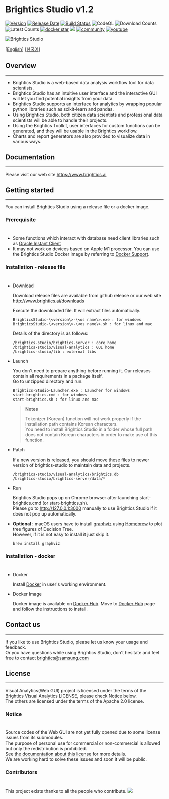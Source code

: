# Brightics Studio v1.2

[![Version](https://img.shields.io/github/v/release/brightics/studio)](https://github.com/brightics/studio/releases)
[![Release Date](https://img.shields.io/github/release-date/brightics/studio)](https://github.com/brightics/studio/releases)
[![Build Status](https://travis-ci.com/brightics/studio.svg?branch=master)](https://travis-ci.com/brightics/studio)
![CodeQL](https://github.com/brightics/studio/workflows/CodeQL/badge.svg)
![Download Counts](https://img.shields.io/github/downloads/brightics/studio/total.svg)
![Latest Counts](https://img.shields.io/github/downloads/brightics/studio/latest/total)
[![docker star](https://img.shields.io/docker/stars/brightics/studio)](https://hub.docker.com/r/brightics/studio)
<a href="../../graphs/contributors"><img src="https://img.shields.io/github/contributors/brightics/studio.svg" /></a>
[![community](https://img.shields.io/badge/Help-Community-brightgreen)](https://www.brightics.ai/community/categories)
[![youtube](https://img.shields.io/youtube/views/DR13sLVWXYs?style=social)](https://www.youtube.com/brighticsTV)

<img src="docs/images/brightics_sample.png" alt="Brightics Studio"></img>

[[English](README_en.md)]
[[한국어](README.md)]

## Overview

---

- Brightics Studio is a web-based data analysis workflow tool for data scientists.  
- Brightics Studio has an intuitive user interface and the interactive GUI will let you find potential insights from your data.  
- Brightics Studio supports an interface for analytics by wrapping popular python libraries such as scikit-learn and pandas.  
- Using Brightics Studio, both citizen data scientists and professional data scientists will be able to handle their projects.  
- Using the Brightics Toolkit, user interfaces for custom functions can be generated, and they will be usable in the Brightics workflow.  
- Charts and report generators are also provided to visualize data in various ways.  

## Documentation

---

Please visit our web site https://www.brightics.ai

## Getting started

---

You can install Brightics Studio using a release file or a docker image.

### Prerequisite
#
* Some functions which interact with database need client libraries such as [Oracle Instant Client](http://www.oracle.com/technetwork/database/database-technologies/instant-client/overview/index.html)
* It may not work on devices based on Apple M1 processor. You can use the Brightics Studio Docker image by referring to [Docker Support](#docker-support).


### Installation - release file
#
  * Download

      Download release files are available from github release or our web site http://www.brightics.ai/downloads
      
      Execute the downloaded file. It will extract files automatically.

      ```
      BrighticsStudio-\<version\>-\<os name\>.exe : for windows
      BrighticsStudio-\<version\>-\<os name\>.sh : for linux and mac
      ```
      
      Details of the directory is as follows:
      
      ```
      /brightics-studio/brightics-server : core home
      /brightics-studio/visual-analytics : GUI home
      /brightics-studio/lib : external libs
      ```


  * Launch

      You don't need to prepare anything before running it. Our releases contain all requirements in a package itself.  
      Go to unzipped directory and run.
        
      ```
      Brightics-Studio-Launcher.exe : Launcher for windows
      start-brightics.cmd : for windows
      start-brightics.sh : for linux and mac
      ```
        
      > **Notes**
      >
      > Tokenizer (Korean) function will not work properly if the installation path contains Korean characters.  
      > You need to install Brightics Studio in a folder whose full path does not contain Korean characters in order to make use of this function.


  * Patch
        
      If a new version is released, you should move these files to newer version of brightics-studio to maintain data and projects.
        
      ```
      /brightics-studio/visual-analytics/brightics.db
      /brightics-studio/brightics-server/data/*
      ```


 *  Run
  
      Brightics Studio pops up on Chrome browser after launching start-brightics.cmd (or start-brightics.sh).   
      Please go to http://127.0.0.1:3000 manually to use Brightics Studio if it does not pop up automatically.


  * **Optional** : macOS users have to install [graphviz](http://graphviz.org/download/) using [Homebrew](https://brew.sh/) to plot tree figures of Decision Tree.  
  However, if it is not easy to install it just skip it.
      ```
      brew install graphviz
      ```

### Installation - docker
#
  * Docker

      Install [Docker](https://www.docker.com/get-started/) in user's working environment.


  * Docker Image  

      Docker image is available on [Docker Hub](https://hub.docker.com/r/brightics/studio). Move to [Docker Hub](https://hub.docker.com/r/brightics/studio) page and follow the instructions to install.


## Contact us
---
If you like to use Brightics Studio, please let us know your usage and feedback.  
Or you have questions while using Brightics Studio, don't hesitate and feel free to contact brightics@samsung.com

## License
---
Visual Analytics(Web GUI) project is licensed under the terms of the Brightics Visual Analytics LICENSE, please check Notice below.  
The others are licensed under the terms of the Apache 2.0 license.

### Notice
#
Source codes of the Web GUI are not yet fully opened due to some license issues from its submodules.  
The purpose of personal use for commercial or non-commercial is allowed but only the redistribution is prohibited.  
See [the documentation about this license](BRIGHTICS_VA_LICENSE) for more details.  
We are working hard to solve these issues and soon it will be public.

### Contributors
#
This project exists thanks to all the people who contribute.
<a href="../../graphs/contributors"><img src="https://opencollective.com/brightics-studio/contributors.svg?width=890&button=false" /></a>




